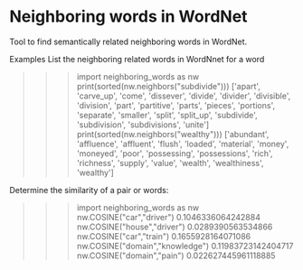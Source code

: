 # Neighboring words in WordNet
Tool to find semantically related neighboring words in WordNet.

Examples
List the neighboring related words in WordNnet for a word

>>> import neighboring_words as nw
>>> print(sorted(nw.neighbors("subdivide")))
['apart', 'carve_up', 'come', 'dissever', 'divide', 'divider', 'divisible', 'division', 'part', 'partitive', 'parts', 'pieces', 'portions', 'separate', 'smaller', 'split', 'split_up', 'subdivide', 'subdivision', 'subdivisions', 'unite']
>>> print(sorted(nw.neighbors("wealthy")))
['abundant', 'affluence', 'affluent', 'flush', 'loaded', 'material', 'money', 'moneyed', 'poor', 'possessing', 'possessions', 'rich', 'richness', 'supply', 'value', 'wealth', 'wealthiness', 'wealthy']

Determine the similarity of a pair or words:
>>> import neighboring_words as nw
>>> nw.COSINE("car","driver")
0.1046336064242884
>>> nw.COSINE("house","driver")
0.0289390563534866
>>> nw.COSINE("car","train")
0.1655928164071086
>>> nw.COSINE("domain","knowledge")
0.11983723142404717
>>> nw.COSINE("domain","pain")
0.022627445961118885


